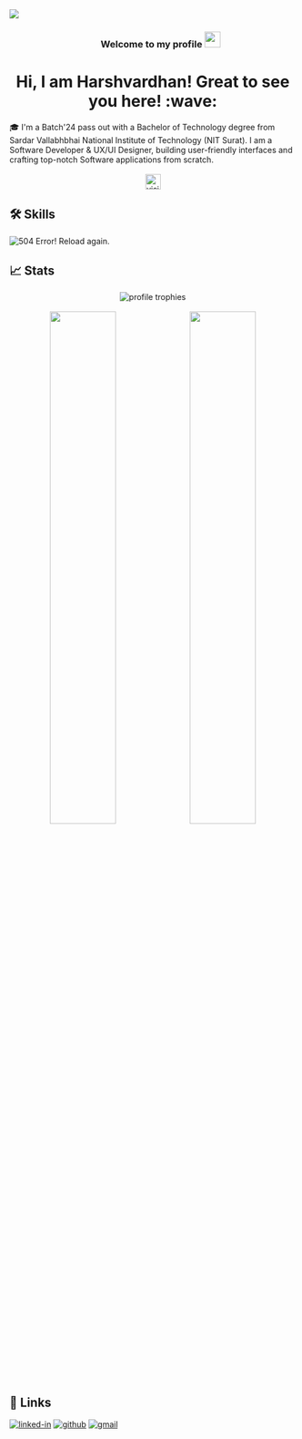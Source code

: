 <div>
<img align="center" src="https://i.imgur.com/4ASafy0.png">
</div>

<h3 align="center">
  &nbsp;&nbsp;&nbsp;&nbsp;&nbsp;&nbsp;&nbsp;Welcome to my profile
  <img src="https://media.giphy.com/media/hvRJCLFzcasrR4ia7z/giphy.gif" width="28">
</h3>

<h1 align="center"> Hi, I am Harshvardhan! Great to see you here! :wave: </h1>
🎓 I'm a Batch'24 pass out with a Bachelor of Technology degree from Sardar Vallabhbhai National Institute of Technology (NIT Surat). I am a Software Developer & UX/UI Designer, building user-friendly interfaces and crafting top-notch Software applications from scratch.
<br/>
<br/>

<div align="center">   
    <img src="https://visitor-badge.laobi.icu/badge?page_id=harshvardhan614.harshvardhan614" alt="visitors" height="27px" width"="auto">
</div>

## 🛠️ Skills

 <img
            className="w-full h-auto"
            src="https://skillicons.dev/icons?i=appwrite,aws,babel,bootstrap,cloudflare,css,d3,docker,figma,firebase,gatsby,git,github,graphql,html,ipfs,js,jquery,kubernetes,linux,mongodb,mysql,netlify,nextjs,nodejs,npm,postgres,react,redux,replit,sass,supabase,tailwind,threejs,vercel,vite,vscode,yarn,express,materialui&perline=15"
            alt="504 Error! Reload again."
            loading="lazy"
          />

## 📈 Stats

<div align="center">
    <img src="https://github-profile-trophy.vercel.app/?username=harshvardhan614&row=1&column=6&margin-h=8&theme=darkhub&count_private=true&margin-w=15&no-frame=true" alt="profile trophies" />
    <br />
  <br/>     
    <img width="48%" src="https://github-readme-stats.vercel.app/api?username=harshvardhan614&show_icons=true&theme=onedark&private=true" /> 
    <img width="48%" src="https://github-readme-streak-stats.herokuapp.com/?user=harshvardhan614&show_icons=true&theme=onedark&private=true" />
</div>


## 🔗 Links

[![linked-in](https://img.shields.io/badge/Linked_In-0077B5?style=for-the-badge&logo=LinkedIn&logoColor=white)](https://www.linkedin.com/in/harshvardhan614/)
[![github](https://img.shields.io/badge/GitHub-000000?style=for-the-badge&logo=GitHub&logoColor=white)](https://github.com/harshvardhan614)
[![gmail](https://img.shields.io/badge/Gmail-D14836?style=for-the-badge&logo=Gmail&logoColor=white)](mailto:harshvardhan.omnisphere@gmail.com)
